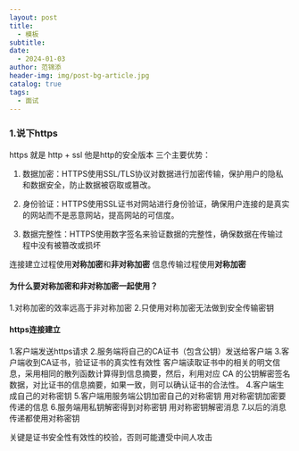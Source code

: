```yaml
---
layout: post
title:
  - 模板
subtitle: 
date:
  - 2024-01-03
author: 范锦添
header-img: img/post-bg-article.jpg
catalog: true
tags:
  - 面试
---
```

### 1.说下https
https 就是 http + ssl
他是http的安全版本
三个主要优势：
1. 数据加密：HTTPS使用SSL/TLS协议对数据进行加密传输，保护用户的隐私和数据安全，防止数据被窃取或篡改。
    
2. 身份验证：HTTPS使用SSL证书对网站进行身份验证，确保用户连接的是真实的网站而不是恶意网站，提高网站的可信度。
    
3. 数据完整性：HTTPS使用数字签名来验证数据的完整性，确保数据在传输过程中没有被篡改或损坏

连接建立过程使用**对称加密**和**非对称加密**
信息传输过程使用**对称加密**
#### 为什么要对称加密和非对称加密一起使用？
1.对称加密的效率远高于非对称加密
2.只使用对称加密无法做到安全传输密钥

#### https连接建立
1.客户端发送https请求
2.服务端将自己的CA证书（包含公钥）发送给客户端
3.客户端收到CA证书，验证证书的真实性有效性
客户端读取证书中的相关的明文信息，采用相同的散列函数计算得到信息摘要，然后，利用对应 CA 的公钥解密签名数据，对比证书的信息摘要，如果一致，则可以确认证书的合法性。
4.客户端生成自己的对称密钥
5.客户端用服务端公钥加密自己的对称密钥
用对称密钥加密要传递的信息
6.服务端用私钥解密得到对称密钥
用对称密钥解密消息
7.以后的消息传递都使用对称密钥

关键是证书安全性有效性的校验，否则可能遭受中间人攻击

### 





